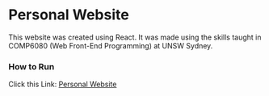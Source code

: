 # Personal Website
This website was created using React. It was made using the skills taught in COMP6080 (Web Front-End Programming) at UNSW Sydney.

### How to Run
Click this Link: [Personal Website](https://nathan-personal-website.vercel.app/)

